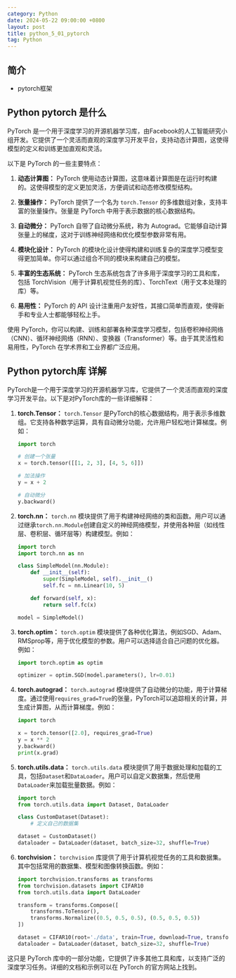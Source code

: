 ```yaml
---
category: Python
date: 2024-05-22 09:00:00 +0800
layout: post
title: python_5_01_pytorch
tag: Python
---
```

## 简介

+ pytorch框架 

## Python pytorch 是什么

PyTorch 是一个用于深度学习的开源机器学习库，由Facebook的人工智能研究小组开发。它提供了一个灵活而直观的深度学习开发平台，支持动态计算图，这使得模型的定义和训练更加直观和灵活。

以下是 PyTorch 的一些主要特点：

1. **动态计算图：** PyTorch 使用动态计算图，这意味着计算图是在运行时构建的。这使得模型的定义更加灵活，方便调试和动态修改模型结构。

2. **张量操作：** PyTorch 提供了一个名为 `torch.Tensor` 的多维数组对象，支持丰富的张量操作。张量是 PyTorch 中用于表示数据的核心数据结构。

3. **自动微分：** PyTorch 自带了自动微分系统，称为 Autograd。它能够自动计算张量上的梯度，这对于训练神经网络和优化模型参数非常有用。

4. **模块化设计：** PyTorch 的模块化设计使得构建和训练复杂的深度学习模型变得更加简单。你可以通过组合不同的模块来构建自己的模型。

5. **丰富的生态系统：** PyTorch 生态系统包含了许多用于深度学习的工具和库，包括 TorchVision（用于计算机视觉任务的库）、TorchText（用于文本处理的库）等。

6. **易用性：** PyTorch 的 API 设计注重用户友好性，其接口简单而直观，使得新手和专业人士都能够轻松上手。

使用 PyTorch，你可以构建、训练和部署各种深度学习模型，包括卷积神经网络（CNN）、循环神经网络（RNN）、变换器（Transformer）等。由于其灵活性和易用性，PyTorch 在学术界和工业界都广泛应用。

## Python pytorch库 详解

PyTorch是一个用于深度学习的开源机器学习库，它提供了一个灵活而直观的深度学习开发平台。以下是对PyTorch库的一些详细解释：

1. **torch.Tensor：** `torch.Tensor` 是PyTorch的核心数据结构，用于表示多维数组。它支持各种数学运算，具有自动微分功能，允许用户轻松地计算梯度。例如：

    ```python
    import torch

    # 创建一个张量
    x = torch.tensor([[1, 2, 3], [4, 5, 6]])

    # 加法操作
    y = x + 2

    # 自动微分
    y.backward()
    ```

2. **torch.nn：** `torch.nn` 模块提供了用于构建神经网络的类和函数。用户可以通过继承`torch.nn.Module`创建自定义的神经网络模型，并使用各种层（如线性层、卷积层、循环层等）构建模型。例如：

    ```python
    import torch
    import torch.nn as nn

    class SimpleModel(nn.Module):
        def __init__(self):
            super(SimpleModel, self).__init__()
            self.fc = nn.Linear(10, 5)

        def forward(self, x):
            return self.fc(x)

    model = SimpleModel()
    ```

3. **torch.optim：** `torch.optim` 模块提供了各种优化算法，例如SGD、Adam、RMSprop等，用于优化模型的参数。用户可以选择适合自己问题的优化器。例如：

    ```python
    import torch.optim as optim

    optimizer = optim.SGD(model.parameters(), lr=0.01)
    ```

4. **torch.autograd：** `torch.autograd` 模块提供了自动微分的功能，用于计算梯度。通过使用`requires_grad=True`的张量，PyTorch可以追踪相关的计算，并生成计算图，从而计算梯度。例如：

    ```python
    import torch

    x = torch.tensor([2.0], requires_grad=True)
    y = x ** 2
    y.backward()
    print(x.grad)
    ```

5. **torch.utils.data：** `torch.utils.data` 模块提供了用于数据处理和加载的工具，包括`Dataset`和`DataLoader`。用户可以自定义数据集，然后使用`DataLoader`来加载批量数据。例如：

    ```python
    import torch
    from torch.utils.data import Dataset, DataLoader

    class CustomDataset(Dataset):
        # 定义自己的数据集

    dataset = CustomDataset()
    dataloader = DataLoader(dataset, batch_size=32, shuffle=True)
    ```

6. **torchvision：** `torchvision` 库提供了用于计算机视觉任务的工具和数据集。其中包括常用的数据集、模型和图像转换函数。例如：

    ```python
    import torchvision.transforms as transforms
    from torchvision.datasets import CIFAR10
    from torch.utils.data import DataLoader

    transform = transforms.Compose([
        transforms.ToTensor(),
        transforms.Normalize((0.5, 0.5, 0.5), (0.5, 0.5, 0.5))
    ])

    dataset = CIFAR10(root='./data', train=True, download=True, transform=transform)
    dataloader = DataLoader(dataset, batch_size=32, shuffle=True)
    ```

这只是 PyTorch 库中的一部分功能，它提供了许多其他工具和库，以支持广泛的深度学习任务。详细的文档和示例可以在 PyTorch 的官方网站上找到。